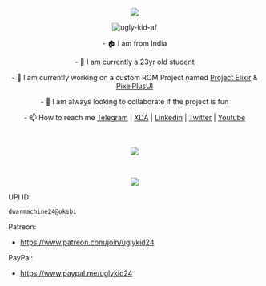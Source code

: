 <p align="center">
  <img src="https://i.imgur.com/U4C6ZO4.png" />
</p>

<p align="center">
 <img src="https://komarev.com/ghpvc/?username=ugly-kid-af&style=flat-square" alt="ugly-kid-af" />
</p>

<p align="center">
  - 🏠 I am from India
</p>

<p align="center">
  - 🌱 I am currently a 23yr old student
</p>

<p align="center">
  - 🏢 I am currently working on a custom ROM Project named <a href="https://projectelixiros.com">Project Elixir</a> & <a href="https://ppui.site">PixelPlusUI</a>
</p>

<p align="center">
  - 👯 I am always looking to collaborate if the project is fun
</p>

<p align="center">
  - 📫 How to reach me <a href="https://telegram.me/ugly_kid_af">Telegram</a> | <a href="https://forum.xda-developers.com/m/sourav24071999.9437589">XDA</a> | <a href="https://www.linkedin.com/in/sourav2407">Linkedin</a> | <a href="https://twitter.com/ugly_kid_af">Twitter</a> | <a href="https://bit.ly/3ugH2Kw">Youtube</a> 
</p>

<br>

<p align="center"> 
  <img src="https://github-readme-streak-stats.herokuapp.com/?user=ugly-kid-af&theme=dark"/>
</p>

<!-- <p align = "center">
 <img src="https://activity-graph.herokuapp.com/graph?username=ugly-kid-af&theme=redical">
</p>   -->

<br>

<p align="center">
  <img src="https://i.imgur.com/1ZFOdvB.png" />
</p>

UPI ID: 
```
dwarmachine24@oksbi
```
Patreon: 
- https://www.patreon.com/join/uglykid24

PayPal:
- https://www.paypal.me/uglykid24


